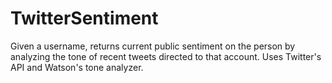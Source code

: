 # TwitterSentiment


Given a username, returns current public sentiment on the person by analyzing the tone of recent tweets directed to that account. Uses Twitter's API and Watson's tone analyzer.
